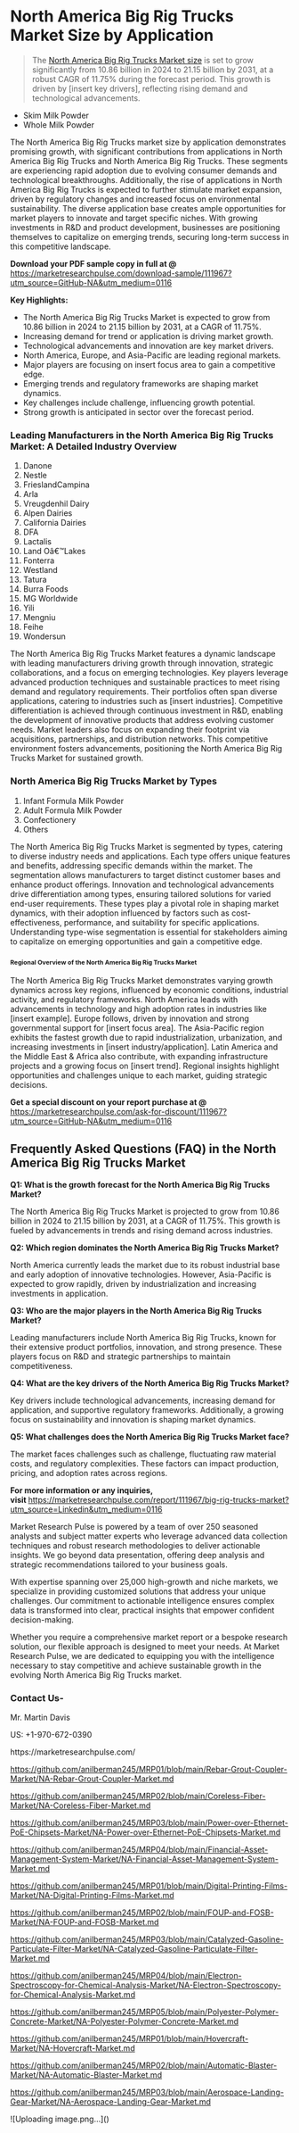 <h1>North America Big Rig Trucks Market&nbsp;Size by Application</h1><blockquote><p>The <a href="https://marketresearchpulse.com/download-sample/111967?utm_source=GitHub-NA&amp;utm_medium=0116">North America Big Rig Trucks Market size</a> is set to grow significantly from 10.86 billion in 2024 to 21.15 billion by 2031, at a robust CAGR of 11.75% during the forecast period. This growth is driven by [insert key drivers], reflecting rising demand and technological advancements.</p></blockquote><ul><li>Skim Milk Powder<li> Whole Milk Powder</li></ul><p>The North America Big Rig Trucks market size by application demonstrates promising growth, with significant contributions from applications in North America Big Rig Trucks and North America Big Rig Trucks. These segments are experiencing rapid adoption due to evolving consumer demands and technological breakthroughs. Additionally, the rise of applications in North America Big Rig Trucks is expected to further stimulate market expansion, driven by regulatory changes and increased focus on environmental sustainability. The diverse application base creates ample opportunities for market players to innovate and target specific niches. With growing investments in R&D and product development, businesses are positioning themselves to capitalize on emerging trends, securing long-term success in this competitive landscape.</p><p><strong>Download your PDF sample copy in full at @ </strong><a href="https://marketresearchpulse.com/download-sample/111967?utm_source=GitHub-NA&amp;utm_medium=0116">https://marketresearchpulse.com/download-sample/111967?utm_source=GitHub-NA&amp;utm_medium=0116</a></p><p><strong>Key Highlights: </strong></p><ul><li>The North America Big Rig Trucks Market is expected to grow from 10.86 billion in 2024 to 21.15 billion by 2031, at a CAGR of 11.75%.</li><li>Increasing demand for trend or application is driving market growth.</li><li>Technological advancements and innovation are key market drivers.</li><li>North America, Europe, and Asia-Pacific are leading regional markets.</li><li>Major players are focusing on insert focus area to gain a competitive edge.</li><li>Emerging trends and regulatory frameworks are shaping market dynamics.</li><li>Key challenges include challenge, influencing growth potential.</li><li>Strong growth is anticipated in sector over the forecast period.</li></ul><h3>Leading Manufacturers in the North America Big Rig Trucks Market: A Detailed Industry Overview</h3><ol><li>Danone</li><li>Nestle</li><li>FrieslandCampina</li><li>Arla</li><li>Vreugdenhil Dairy</li><li>Alpen Dairies</li><li>California Dairies</li><li>DFA</li><li>Lactalis</li><li>Land Oâ€™Lakes</li><li>Fonterra</li><li>Westland</li><li>Tatura</li><li>Burra Foods</li><li>MG Worldwide</li><li>Yili</li><li>Mengniu</li><li>Feihe</li><li>Wondersun</li></ol><div class="flex max-w-full flex-col flex-grow"><div class="min-h-8 text-message flex w-full flex-col items-end gap-2 whitespace-normal break-words [.text-message+&amp;]:mt-5" dir="auto" data-message-author-role="assistant" data-message-id="fd8432e4-4910-450d-b182-61b7bfb0a01f" data-message-model-slug="gpt-4o"><div class="flex w-full flex-col gap-1 empty:hidden first:pt-[3px]"><div class="markdown prose w-full break-words dark:prose-invert light"><p>The North America Big Rig Trucks Market features a dynamic landscape with leading manufacturers driving growth through innovation, strategic collaborations, and a focus on emerging technologies. Key players leverage advanced production techniques and sustainable practices to meet rising demand and regulatory requirements. Their portfolios often span diverse applications, catering to industries such as [insert industries]. Competitive differentiation is achieved through continuous investment in R&amp;D, enabling the development of innovative products that address evolving customer needs. Market leaders also focus on expanding their footprint via acquisitions, partnerships, and distribution networks. This competitive environment fosters advancements, positioning the North America Big Rig Trucks Market for sustained growth.</p></div></div></div></div><h3>North America Big Rig Trucks Market by Types</h3><ol><li>Infant Formula Milk Powder<li> Adult Formula Milk Powder<li> Confectionery<li> Others</li></ol><div class="flex max-w-full flex-col flex-grow"><div class="min-h-8 text-message flex w-full flex-col items-end gap-2 whitespace-normal break-words [.text-message+&amp;]:mt-5" dir="auto" data-message-author-role="assistant" data-message-id="084470be-0bb7-4664-bddf-5156b4f41249" data-message-model-slug="gpt-4o-mini"><div class="flex w-full flex-col gap-1 empty:hidden first:pt-[3px]"><div class="markdown prose w-full break-words dark:prose-invert light"><p>The North America Big Rig Trucks Market is segmented by types, catering to diverse industry needs and applications. Each type offers unique features and benefits, addressing specific demands within the market. The segmentation allows manufacturers to target distinct customer bases and enhance product offerings. Innovation and technological advancements drive differentiation among types, ensuring tailored solutions for varied end-user requirements. These types play a pivotal role in shaping market dynamics, with their adoption influenced by factors such as cost-effectiveness, performance, and suitability for specific applications. Understanding type-wise segmentation is essential for stakeholders aiming to capitalize on emerging opportunities and gain a competitive edge.</p></div></div></div></div><h3><span style="font-size: 11px;">Regional Overview of the North America Big Rig Trucks Market</span></h3><div class="flex max-w-full flex-col flex-grow"><div class="min-h-8 text-message flex w-full flex-col items-end gap-2 whitespace-normal break-words [.text-message+&amp;]:mt-5" dir="auto" data-message-author-role="assistant" data-message-id="e9038762-ce64-4e30-91c9-9bd413514231" data-message-model-slug="gpt-4o-mini"><div class="flex w-full flex-col gap-1 empty:hidden first:pt-[3px]"><div class="markdown prose w-full break-words dark:prose-invert light"><p>The North America Big Rig Trucks Market demonstrates varying growth dynamics across key regions, influenced by economic conditions, industrial activity, and regulatory frameworks. North America leads with advancements in technology and high adoption rates in industries like [insert example]. Europe follows, driven by innovation and strong governmental support for [insert focus area]. The Asia-Pacific region exhibits the fastest growth due to rapid industrialization, urbanization, and increasing investments in [insert industry/application]. Latin America and the Middle East &amp; Africa also contribute, with expanding infrastructure projects and a growing focus on [insert trend]. Regional insights highlight opportunities and challenges unique to each market, guiding strategic decisions.</p></div></div></div></div><p><strong>Get a special discount on your report purchase at @ </strong><a href="https://marketresearchpulse.com/ask-for-discount/111967?utm_source=GitHub-NA&amp;utm_medium=0116">https://marketresearchpulse.com/ask-for-discount/111967?utm_source=GitHub-NA&amp;utm_medium=0116</a></p><h2>Frequently Asked Questions (FAQ) in the North America Big Rig Trucks Market</h2><p><strong>Q1: What is the growth forecast for the North America Big Rig Trucks Market?</strong></p><p>The North America Big Rig Trucks Market is projected to grow from 10.86 billion in 2024 to 21.15 billion by 2031, at a CAGR of 11.75%. This growth is fueled by advancements in trends and rising demand across industries.</p><p><strong>Q2: Which region dominates the North America Big Rig Trucks Market?</strong></p><p>North America currently leads the market due to its robust industrial base and early adoption of innovative technologies. However, Asia-Pacific is expected to grow rapidly, driven by industrialization and increasing investments in application.</p><p><strong>Q3: Who are the major players in the North America Big Rig Trucks Market?</strong></p><p>Leading manufacturers include North America Big Rig Trucks, known for their extensive product portfolios, innovation, and strong presence. These players focus on R&amp;D and strategic partnerships to maintain competitiveness.</p><p><strong>Q4: What are the key drivers of the North America Big Rig Trucks Market?</strong></p><p>Key drivers include technological advancements, increasing demand for application, and supportive regulatory frameworks. Additionally, a growing focus on sustainability and innovation is shaping market dynamics.</p><p><strong>Q5: What challenges does the North America Big Rig Trucks Market face?</strong></p><p>The market faces challenges such as challenge, fluctuating raw material costs, and regulatory complexities. These factors can impact production, pricing, and adoption rates across regions.</p><p><strong>For more information or any inquiries, visit&nbsp;</strong><a href="https://marketresearchpulse.com/report/111967/big-rig-trucks-market?utm_source=Linkedin&utm_medium=0116">https://marketresearchpulse.com/report/111967/big-rig-trucks-market?utm_source=Linkedin&utm_medium=0116</a></p><p>Market Research Pulse is powered by a team of over 250 seasoned analysts and subject matter experts who leverage advanced data collection techniques and robust research methodologies to deliver actionable insights. We go beyond data presentation, offering deep analysis and strategic recommendations tailored to your business goals.</p><p>With expertise spanning over 25,000 high-growth and niche markets, we specialize in providing customized solutions that address your unique challenges. Our commitment to actionable intelligence ensures complex data is transformed into clear, practical insights that empower confident decision-making.</p><p>Whether you require a comprehensive market report or a bespoke research solution, our flexible approach is designed to meet your needs. At Market Research Pulse, we are dedicated to equipping you with the intelligence necessary to stay competitive and achieve sustainable growth in the evolving North America Big Rig Trucks market.</p><h3><strong>Contact Us-</strong></h3><p>Mr. Martin Davis</p><p>US: +1-970-672-0390</p><p>https://marketresearchpulse.com/</p><p><a href="https://github.com/anilberman245/MRP01/blob/main/Rebar-Grout-Coupler-Market/NA-Rebar-Grout-Coupler-Market.md">https://github.com/anilberman245/MRP01/blob/main/Rebar-Grout-Coupler-Market/NA-Rebar-Grout-Coupler-Market.md</a></p><p><a href="https://github.com/anilberman245/MRP02/blob/main/Coreless-Fiber-Market/NA-Coreless-Fiber-Market.md">https://github.com/anilberman245/MRP02/blob/main/Coreless-Fiber-Market/NA-Coreless-Fiber-Market.md</a></p><p><a href="https://github.com/anilberman245/MRP03/blob/main/Power-over-Ethernet-PoE-Chipsets-Market/NA-Power-over-Ethernet-PoE-Chipsets-Market.md">https://github.com/anilberman245/MRP03/blob/main/Power-over-Ethernet-PoE-Chipsets-Market/NA-Power-over-Ethernet-PoE-Chipsets-Market.md</a></p><p><a href="https://github.com/anilberman245/MRP04/blob/main/Financial-Asset-Management-System-Market/NA-Financial-Asset-Management-System-Market.md">https://github.com/anilberman245/MRP04/blob/main/Financial-Asset-Management-System-Market/NA-Financial-Asset-Management-System-Market.md</a></p><p><a href="https://github.com/anilberman245/MRP01/blob/main/Digital-Printing-Films-Market/NA-Digital-Printing-Films-Market.md">https://github.com/anilberman245/MRP01/blob/main/Digital-Printing-Films-Market/NA-Digital-Printing-Films-Market.md</a></p><p><a href="https://github.com/anilberman245/MRP02/blob/main/FOUP-and-FOSB-Market/NA-FOUP-and-FOSB-Market.md">https://github.com/anilberman245/MRP02/blob/main/FOUP-and-FOSB-Market/NA-FOUP-and-FOSB-Market.md</a></p><p><a href="https://github.com/anilberman245/MRP03/blob/main/Catalyzed-Gasoline-Particulate-Filter-Market/NA-Catalyzed-Gasoline-Particulate-Filter-Market.md">https://github.com/anilberman245/MRP03/blob/main/Catalyzed-Gasoline-Particulate-Filter-Market/NA-Catalyzed-Gasoline-Particulate-Filter-Market.md</a></p><p><a href="https://github.com/anilberman245/MRP04/blob/main/Electron-Spectroscopy-for-Chemical-Analysis-Market/NA-Electron-Spectroscopy-for-Chemical-Analysis-Market.md">https://github.com/anilberman245/MRP04/blob/main/Electron-Spectroscopy-for-Chemical-Analysis-Market/NA-Electron-Spectroscopy-for-Chemical-Analysis-Market.md</a></p><p><a href="https://github.com/anilberman245/MRP05/blob/main/Polyester-Polymer-Concrete-Market/NA-Polyester-Polymer-Concrete-Market.md">https://github.com/anilberman245/MRP05/blob/main/Polyester-Polymer-Concrete-Market/NA-Polyester-Polymer-Concrete-Market.md</a></p><p><a href="https://github.com/anilberman245/MRP01/blob/main/Hovercraft-Market/NA-Hovercraft-Market.md">https://github.com/anilberman245/MRP01/blob/main/Hovercraft-Market/NA-Hovercraft-Market.md</a></p><p><a href="https://github.com/anilberman245/MRP02/blob/main/Automatic-Blaster-Market/NA-Automatic-Blaster-Market.md">https://github.com/anilberman245/MRP02/blob/main/Automatic-Blaster-Market/NA-Automatic-Blaster-Market.md</a></p><p><a href="https://github.com/anilberman245/MRP03/blob/main/Aerospace-Landing-Gear-Market/NA-Aerospace-Landing-Gear-Market.md">https://github.com/anilberman245/MRP03/blob/main/Aerospace-Landing-Gear-Market/NA-Aerospace-Landing-Gear-Market.md</a></p>
![Uploading image.png…]()
